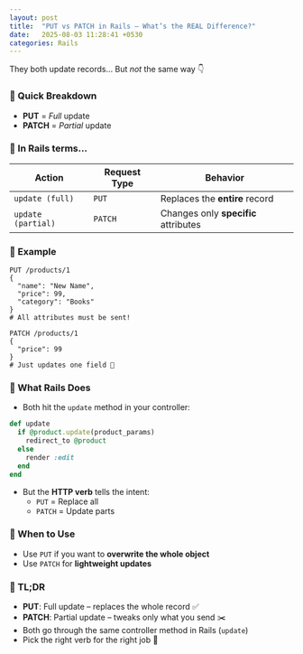```yaml
---
layout: post
title:  "PUT vs PATCH in Rails – What’s the REAL Difference?"
date:   2025-08-03 11:28:41 +0530
categories: Rails
---
```


They both update records…
But *not* the same way 👇

### 🚨 Quick Breakdown

- **PUT** = *Full* update
- **PATCH** = *Partial* update

### 🧠 In Rails terms…

| Action              | Request Type | Behavior                              |
|--------------------|--------------|----------------------------------------|
| `update (full)`    | `PUT`        | Replaces the **entire** record        |
| `update (partial)` | `PATCH`      | Changes only **specific** attributes  |

### 🔧 Example

```http
PUT /products/1
{
  "name": "New Name",
  "price": 99,
  "category": "Books"
}
# All attributes must be sent!

PATCH /products/1
{
  "price": 99
}
# Just updates one field 🧼
```

### 🧪 What Rails Does

- Both hit the `update` method in your controller:

```ruby
def update
  if @product.update(product_params)
    redirect_to @product
  else
    render :edit
  end
end
```

- But the **HTTP verb** tells the intent:
  - `PUT` = Replace all
  - `PATCH` = Update parts

### 🎯 When to Use

- Use `PUT` if you want to **overwrite the whole object**
- Use `PATCH` for **lightweight updates**

### 🧵 TL;DR

- **PUT**: Full update – replaces the whole record ✅
- **PATCH**: Partial update – tweaks only what you send ✂️
- Both go through the same controller method in Rails (`update`)
- Pick the right verb for the right job 💪

